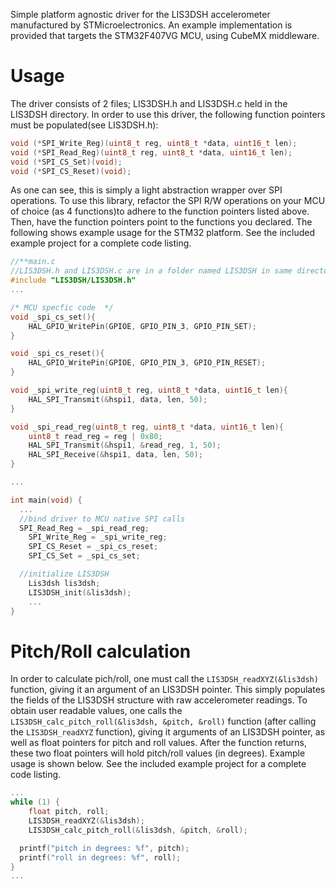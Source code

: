 Simple platform agnostic driver for the LIS3DSH accelerometer manufactured by STMicroelectronics.
An example implementation is provided that targets the STM32F407VG MCU, using CubeMX middleware.

# Usage
The driver consists of 2 files; LIS3DSH.h and LIS3DSH.c held in the LIS3DSH directory. In order to
use this driver, the following function pointers must be populated(see LIS3DSH.h):

```c
void (*SPI_Write_Reg)(uint8_t reg, uint8_t *data, uint16_t len);
void (*SPI_Read_Reg)(uint8_t reg, uint8_t *data, uint16_t len);
void (*SPI_CS_Set)(void);
void (*SPI_CS_Reset)(void);
```

As one can see, this is simply a light abstraction wrapper over SPI operations. To use this
library, refactor the SPI R/W operations on your MCU of choice (as 4 functions)to adhere to the function
pointers listed above. Then, have the function pointers point to the functions you declared. The following
shows example usage for the STM32 platform. See the included example project for a complete code listing.

```c
//**main.c
//LIS3DSH.h and LIS3DSH.c are in a folder named LIS3DSH in same directory as this file
#include "LIS3DSH/LIS3DSH.h"
...

/* MCU specfic code  */
void _spi_cs_set(){
	HAL_GPIO_WritePin(GPIOE, GPIO_PIN_3, GPIO_PIN_SET);
}

void _spi_cs_reset(){
	HAL_GPIO_WritePin(GPIOE, GPIO_PIN_3, GPIO_PIN_RESET);
}

void _spi_write_reg(uint8_t reg, uint8_t *data, uint16_t len){
	HAL_SPI_Transmit(&hspi1, data, len, 50);
}

void _spi_read_reg(uint8_t reg, uint8_t *data, uint16_t len){
	uint8_t read_reg = reg | 0x80;
	HAL_SPI_Transmit(&hspi1, &read_reg, 1, 50);
	HAL_SPI_Receive(&hspi1, data, len, 50);
}

...

int main(void) {
  ...
  //bind driver to MCU native SPI calls
  SPI_Read_Reg = _spi_read_reg;
	SPI_Write_Reg = _spi_write_reg;
	SPI_CS_Reset = _spi_cs_reset;
	SPI_CS_Set = _spi_cs_set;

  //initialize LIS3DSH
	Lis3dsh lis3dsh;
	LIS3DSH_init(&lis3dsh);
	...
}

```

# Pitch/Roll calculation
In order to calculate pich/roll, one must call the `LIS3DSH_readXYZ(&lis3dsh)`
function, giving it an argument of an LIS3DSH pointer. This simply populates
the fields of the LIS3DSH structure with raw accelerometer readings. To obtain
user readable values, one calls the `LIS3DSH_calc_pitch_roll(&lis3dsh, &pitch, &roll)`
function (after calling the `LIS3DSH_readXYZ` function), giving it arguments
of an LIS3DSH pointer, as well as float pointers for pitch and roll values. After
the function returns, these two float pointers will hold pitch/roll values (in degrees).
Example usage is shown below. See the included example project for a complete code listing.

```c
...
while (1) {
	float pitch, roll;
	LIS3DSH_readXYZ(&lis3dsh);
	LIS3DSH_calc_pitch_roll(&lis3dsh, &pitch, &roll);

  printf("pitch in degrees: %f", pitch);
  printf("roll in degrees: %f", roll);
}
...
```
